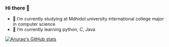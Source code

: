### Hi there 👋

- 🔭 I’m currently studying at Mdhidol university international college major in computer science 
- 🌱 I’m currently learning python, C, Java




[![Anurag's GitHub stats](https://github-readme-stats.vercel.app/api?username=Fkie01)](https://github.com/anuraghazra/github-readme-stats)
